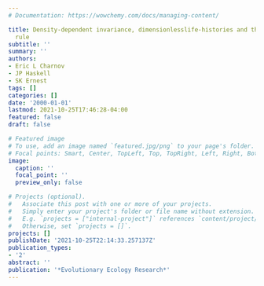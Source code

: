```yaml
---
# Documentation: https://wowchemy.com/docs/managing-content/

title: Density-dependent invariance, dimensionlesslife-histories and the energy-equivalence
  rule
subtitle: ''
summary: ''
authors:
- Eric L Charnov
- JP Haskell
- SK Ernest
tags: []
categories: []
date: '2000-01-01'
lastmod: 2021-10-25T17:46:28-04:00
featured: false
draft: false

# Featured image
# To use, add an image named `featured.jpg/png` to your page's folder.
# Focal points: Smart, Center, TopLeft, Top, TopRight, Left, Right, BottomLeft, Bottom, BottomRight.
image:
  caption: ''
  focal_point: ''
  preview_only: false

# Projects (optional).
#   Associate this post with one or more of your projects.
#   Simply enter your project's folder or file name without extension.
#   E.g. `projects = ["internal-project"]` references `content/project/deep-learning/index.md`.
#   Otherwise, set `projects = []`.
projects: []
publishDate: '2021-10-25T22:14:33.257137Z'
publication_types:
- '2'
abstract: ''
publication: '*Evolutionary Ecology Research*'
---
```

